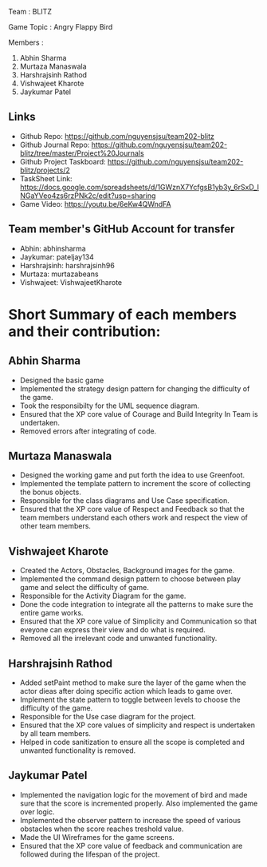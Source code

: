 Team : BLITZ

Game Topic : Angry Flappy Bird

Members :

1. Abhin Sharma
2. Murtaza Manaswala
3. Harshrajsinh Rathod
4. Vishwajeet Kharote
5. Jaykumar Patel

## Links

* Github Repo: https://github.com/nguyensjsu/team202-blitz
* Github Journal Repo: https://github.com/nguyensjsu/team202-blitz/tree/master/Project%20Journals
* Github Project Taskboard: https://github.com/nguyensjsu/team202-blitz/projects/2
* TaskSheet Link: https://docs.google.com/spreadsheets/d/1GWznX7YcfgsB1yb3y_6rSxD_INGaYVeo4zs6rzPNk2c/edit?usp=sharing
* Game Video: https://youtu.be/6eKw4QWndFA


## Team member's GitHub Account for transfer

* Abhin: abhinsharma
* Jaykumar: pateljay134
* Harshrajsinh: harshrajsinh96
* Murtaza: murtazabeans
* Vishwajeet: VishwajeetKharote


# Short Summary of each members and their contribution:

## Abhin Sharma
* Designed the basic game
* Implemented the strategy design pattern for changing the difficulty of the game.
* Took the responsibilty for the UML sequence diagram.
* Ensured that the XP core value of Courage and Build Integrity In Team is undertaken.
* Removed errors after integrating of code.

## Murtaza Manaswala
* Designed the working game and put forth the idea to use Greenfoot.
* Implemented the template pattern to increment the score of collecting the bonus objects.
* Responsible for the class diagrams and Use Case specification.
* Ensured that the XP core value of Respect and Feedback so that the team members understand each others work and respect the view of other team members.

## Vishwajeet Kharote
* Created the Actors, Obstacles, Background images for the game.
* Implemented the command design pattern to choose between play game and select the difficulty of game.
* Responsible for the Activity Diagram for the game.
* Done the code integration to integrate all the patterns to make sure the entire game works.
* Ensured that the XP core value of Simplicity and Communication so that eveyone can express their view and do what is required.
* Removed all the irrelevant code and unwanted functionality.

## Harshrajsinh Rathod
* Added setPaint method to make sure the layer of the game when the actor dieas after doing specific action which leads to game over.
* Implement the state pattern to toggle between levels to choose the difficulty of the game.
* Responsible for the Use case diagram for the project.
* Ensured that the XP core values of simplicity and respect is undertaken by all team members.
* Helped in code sanitization to ensure all the scope is completed and unwanted functionality is removed.

## Jaykumar Patel
* Implemented the navigation logic for the movement of bird and made sure that the score is incremented properly. Also implemented the game over logic.
* Implemented the observer pattern to increase the speed of various obstacles when the score reaches treshold value.
*  Made the UI Wireframes for the game screens.
* Ensured that the XP core value of feedback and communication are followed during the lifespan of the project.